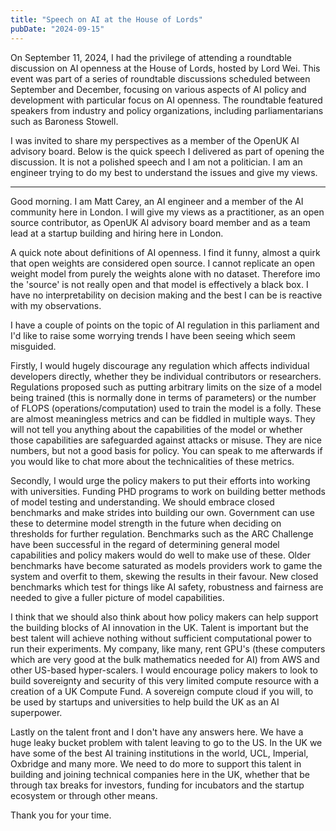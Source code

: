 ```yaml
---
title: "Speech on AI at the House of Lords"
pubDate: "2024-09-15"
---
```


On September 11, 2024, I had the privilege of attending a roundtable discussion on AI openness at the House of Lords, hosted by Lord Wei. This event was part of a series of roundtable discussions scheduled between September and December, focusing on various aspects of AI policy and development with particular focus on AI openness. The roundtable featured speakers from industry and policy organizations, including parliamentarians such as Baroness Stowell.

I was invited to share my perspectives as a member of the OpenUK AI advisory board. Below is the quick speech I delivered as part of opening the discussion. It is not a polished speech and I am not a politician. I am an engineer trying to do my best to understand the issues and give my views.

---

Good morning. I am Matt Carey, an AI engineer and a member of the AI community here in London. I will give my views as a practitioner, as an open source contributor, as OpenUK AI advisory board member and as a team lead at a startup building and hiring here in London.

A quick note about definitions of AI openness. I find it funny, almost a quirk that open weights are considered open source. I cannot replicate an open weight model from purely the weights alone with no dataset. Therefore imo the 'source' is not really open and that model is effectively a black box. I have no interpretability on decision making and the best I can be is reactive with my observations.

I have a couple of points on the topic of AI regulation in this parliament and I'd like to raise some worrying trends I have been seeing which seem misguided.

Firstly, I would hugely discourage any regulation which affects individual developers directly, whether they be individual contributors or researchers. Regulations proposed such as putting arbitrary limits on the size of a model being trained (this is normally done in terms of parameters) or the number of FLOPS (operations/computation) used to train the model is a folly. These are almost meaningless metrics and can be fiddled in multiple ways. They will not tell you anything about the capabilities of the model or whether those capabilities are safeguarded against attacks or misuse. They are nice numbers, but not a good basis for policy. You can speak to me afterwards if you would like to chat more about the technicalities of these metrics.

Secondly, I would urge the policy makers to put their efforts into working with universities. Funding PHD programs to work on building better methods of model testing and understanding. We should embrace closed benchmarks and make strides into building our own. Government can use these to determine model strength in the future when deciding on thresholds for further regulation. Benchmarks such as the ARC Challenge have been successful in the regard of determining general model capabilities and policy makers would do well to make use of these. Older benchmarks have become saturated as models providers work to game the system and overfit to them, skewing the results in their favour. New closed benchmarks which test for things like AI safety, robustness and fairness are needed to give a fuller picture of model capabilities.

I think that we should also think about how policy makers can help support the building blocks of AI innovation in the UK. Talent is important but the best talent will achieve nothing without sufficient computational power to run their experiments. My company, like many, rent GPU's (these computers which are very good at the bulk mathematics needed for AI) from AWS and other US-based hyper-scalers. I would encourage policy makers to look to build sovereignty and security of this very limited compute resource with a creation of a UK Compute Fund. A sovereign compute cloud if you will, to be used by startups and universities to help build the UK as an AI superpower.

Lastly on the talent front and I don't have any answers here. We have a huge leaky bucket problem with talent leaving to go to the US. In the UK we have some of the best AI training institutions in the world, UCL, Imperial, Oxbridge and many more. We need to do more to support this talent in building and joining technical companies here in the UK, whether that be through tax breaks for investors, funding for incubators and the startup ecosystem or through other means.

Thank you for your time.
